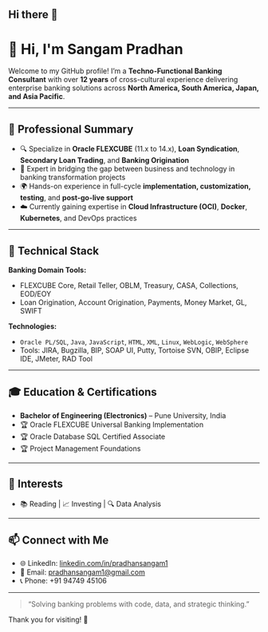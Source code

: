 ## Hi there 👋

<!--
**pradhansangam2303/pradhansangam2303** is a ✨ _special_ ✨ repository because its `README.md` (this file) appears on your GitHub profile.

Here are some ideas to get you started:

- 🔭 I’m currently working on ...
- 🌱 I’m currently learning ...
- 👯 I’m looking to collaborate on ...
- 🤔 I’m looking for help with ...
- 💬 Ask me about ...
- 📫 How to reach me: ...
- 😄 Pronouns: ...
- ⚡ Fun fact: ...
-->

# 👋 Hi, I'm Sangam Pradhan

Welcome to my GitHub profile! I’m a **Techno-Functional Banking Consultant** with over **12 years** of cross-cultural experience delivering enterprise banking solutions across **North America, South America, Japan, and Asia Pacific**.

---

## 💼 Professional Summary

- 🔍 Specialize in **Oracle FLEXCUBE** (11.x to 14.x), **Loan Syndication**, **Secondary Loan Trading**, and **Banking Origination**
- 🔄 Expert in bridging the gap between business and technology in banking transformation projects
- 🌍 Hands-on experience in full-cycle **implementation, customization, testing**, and **post-go-live support**
- ☁️ Currently gaining expertise in **Cloud Infrastructure (OCI)**, **Docker**, **Kubernetes**, and DevOps practices

---

## 🚀 Technical Stack

**Banking Domain Tools:**
- FLEXCUBE Core, Retail Teller, OBLM, Treasury, CASA, Collections, EOD/EOY
- Loan Origination, Account Origination, Payments, Money Market, GL, SWIFT

**Technologies:**
- `Oracle PL/SQL`, `Java`, `JavaScript`, `HTML`, `XML`, `Linux`, `WebLogic`, `WebSphere`
- Tools: JIRA, Bugzilla, BIP, SOAP UI, Putty, Tortoise SVN, OBIP, Eclipse IDE, JMeter, RAD Tool

---

## 🎓 Education & Certifications

- **Bachelor of Engineering (Electronics)** – Pune University, India  
- 🏆 Oracle FLEXCUBE Universal Banking Implementation  
- 🏆 Oracle Database SQL Certified Associate  
- 🏆 Project Management Foundations  

---

## 🌱 Interests

- 📚 Reading | 📈 Investing | 🔍 Data Analysis

---

## 📫 Connect with Me

- 🌐 LinkedIn: [linkedin.com/in/pradhansangam1](https://linkedin.com/in/pradhansangam1)  
- 📧 Email: pradhansangam1@gmail.com  
- 📞 Phone: +91 94749 45106  

---

> “Solving banking problems with code, data, and strategic thinking.”

Thank you for visiting! 🚀

